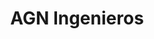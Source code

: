 ---
title: "AGN Ingenieros"
url: /villa-el-salvador/agn-ingenieros/
shop: reparación de automóviles
---
